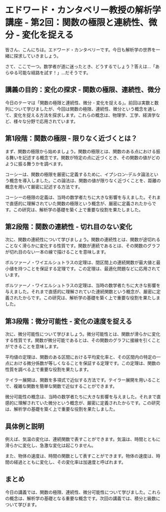# エドワード・カンタベリー教授の解析学講座 - 第2回：関数の極限と連続性、微分 - 変化を捉える

皆さん、こんにちは。エドワード・カンタベリーです。今日も解析学の世界を一緒に探求していきましょう。

さて、ここで一つ。数学者が道に迷ったとき、どうするでしょう？答えは…「あらゆる可能な経路を試す！」…だそうです。

## 講義の目的：変化の探求 - 関数の極限、連続性、微分

今日のテーマは「関数の極限と連続性、微分 - 変化を捉える」。前回は実数と数列について学びましたが、今回は関数の極限、連続性、微分という概念を通して、変化を捉える方法を探求します。これらの概念は、物理学、工学、経済学など、様々な分野で応用されています。

## 第1段階：関数の極限 - 限りなく近づくとは？

まず、関数の極限から始めましょう。関数の極限とは、関数のある点における振る舞いを記述する概念です。関数が特定の点に近づくとき、その関数の値がどのように振る舞うかを調べます。

コーシーは、関数の極限を厳密に定義するために、イプシロン-デルタ論法という概念を導入しました。この論法は、関数の値が限りなく近づくことを、距離の概念を用いて厳密に記述する方法です。

コーシーの極限の定義は、当時の数学者たちに大きな影響を与えました。それまで直感的に理解されていた関数の極限という概念が、厳密に定義されたからです。この研究は、解析学の基礎を築く上で重要な役割を果たしました。

## 第2段階：関数の連続性 - 切れ目のない変化

次に、関数の連続性について学びましょう。関数の連続性とは、関数が途切れることなく滑らかに変化する性質です。関数が連続であるとは、その関数のグラフが切れ目のない一本の線で描けることを意味します。

ボルツァーノ・ワイエルシュトラスの定理は、閉区間上の連続関数が最大値と最小値を持つことを保証する定理です。この定理は、最適化問題などに応用されています。

ボルツァーノ・ワイエルシュトラスの定理は、当時の数学者たちに大きな影響を与えました。それまで直感的に理解されていた連続関数という概念が、厳密に定義されたからです。この研究は、解析学の基礎を築く上で重要な役割を果たしました。

## 第3段階：微分可能性 - 変化の速度を捉える

次に、微分可能性について学びましょう。微分可能性とは、関数が滑らかに変化する性質です。関数が微分可能であるとは、その関数のグラフに接線を引くことができることを意味します。

平均値の定理は、関数のある区間における平均変化率と、その区間内の特定の一点における微分係数が等しくなることを保証する定理です。この定理は、関数の性質を調べる上で重要な役割を果たします。

テイラー展開は、関数を多項式で近似する方法です。テイラー展開を用いることで、複雑な関数を簡単な関数で近似することができます。

微分可能性の概念は、当時の数学者たちに大きな影響を与えました。それまで直感的に理解されていた微分という概念が、厳密に定義されたからです。この研究は、解析学の基礎を築く上で重要な役割を果たしました。

## 具体例と説明

例えば、気温の変化は、連続関数で表すことができます。気温は、時間とともに滑らかに変化し、急激な変化は起こりません。

また、物体の速度は、時間の関数として表すことができます。物体の速度は、時間の経過とともに変化し、その変化率は加速度と呼ばれます。

## まとめ

今日の講義では、関数の極限、連続性、微分可能性について学びました。これらの概念は、解析学の基礎となる重要な概念です。次回の講義では、積分と級数について学びます。
